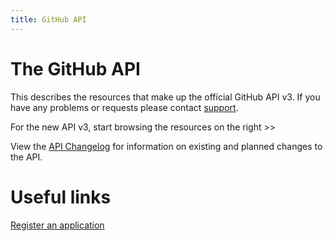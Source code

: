 ```yaml
---
title: GitHub API
---
```


# The GitHub API

This describes the resources that make up the official GitHub API v3. If
you have any problems or requests please contact
[support](mailto:support@github.com?subject=APIv3).

For the new API v3, start browsing the resources on the right >>

View the [API Changelog](/v3/changelog) for information on existing and
planned changes to the API.

# Useful links

[Register an application](https://github.com/account/applications/new)